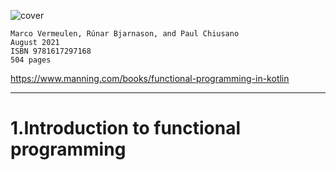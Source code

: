 ![cover](https://images.manning.com/360/480/resize/book/f/ac70811-658d-439c-8c07-605e7a8a2e19/Vermeulen-HI.png)

    Marco Vermeulen, Rúnar Bjarnason, and Paul Chiusano
    August 2021  
    ISBN 9781617297168  
    504 pages

https://www.manning.com/books/functional-programming-in-kotlin

---

# 1.Introduction to functional programming
